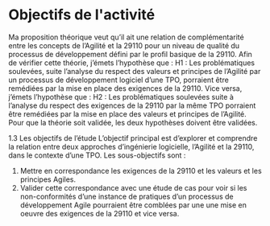 # Objectifs de l'activité

Ma proposition théorique veut qu’il ait une relation de complémentarité entre les concepts de l’Agilité et la 29110 pour un niveau de qualité du processus de développement défini par le profil basique de la 29110. Afin de vérifier cette théorie, j’émets l’hypothèse que :
H1 : Les problématiques soulevées, suite l’analyse du respect des valeurs et principes de l’Agilité par un processus de développement logiciel d’une TPO, porraient être remédiées par la mise en place des exigences de la 29110.
Vice versa, j’émets l’hypothèse que :
H2 : Les problématiques soulevées suite à l’analyse du respect des exigences de la 29110 par la même TPO porraient être remédiées par la mise en place des valeurs et principes de l’Agilité.
Pour que la théorie soit validée, les deux hypothèses doivent être validées.

1.3 Les objectifs de l’étude
L’objectif principal est d’explorer et comprendre la relation entre deux approches d’ingénierie logicielle, l’Agilité et la 29110, dans le contexte d’une TPO. Les sous-objectifs sont :
1. Mettre en correspondance les exigences de la 29110 et les valeurs et les principes Agiles.
2. Valider cette correspondance avec une étude de cas pour voir si les non-conformités d’une instance de pratiques d’un processus de développement Agile pourraient être comblées par une une mise en oeuvre des exigences de la 29110 et vice versa.
